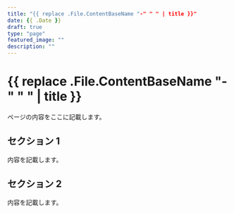 ```yaml
---
title: "{{ replace .File.ContentBaseName "-" " " | title }}"
date: {{ .Date }}
draft: true
type: "page"
featured_image: ""
description: ""
---
```


# {{ replace .File.ContentBaseName "-" " " | title }}

ページの内容をここに記載します。

## セクション 1

内容を記載します。

## セクション 2

内容を記載します。
